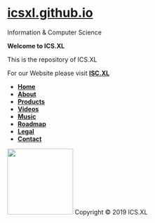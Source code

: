 # <a href="https://icsxl.github.io">icsxl.github.io</a>
Information & Computer Science

<b>Welcome to ICS.XL</b>

This is the repository of ICS.XL

For our Website please visit <b><a href="https://ics.xl.ag/" target="_blank">ISC.XL</a></b>

<ul>
  <li><b><a href="https://icsxl.github.io/" target="_blank">Home</a></b></li>
  <li><b><a href="https://ics.xl.ag/about" target="_blank">About</a></b></li>
  <li><b><a href="https://ics.xl.ag/products" target="_blank">Products</a></b></li>
  <li><b><a href="https://ics.xl.ag/videos" target="_blank">Videos</a></b></li>
  <li><b><a href="https://ics.xl.ag/music" target="_blank">Music</a></b></li>
  <li><b><a href="https://ics.xl.ag/roadmap" target="_blank">Roadmap</a></b></li>
  <li><b><a href="https://ics.xl.ag/legal" target="_blank">Legal</a></b></li>
  <li><b><a href="https://ics.xl.ag/contact" target="_blank">Contact</a></b></li>
</ul>
<img src="http://icsxl.github.io/ics.xl 1.jpg" width="150"/>
Copyright © 2019 ICS.XL
